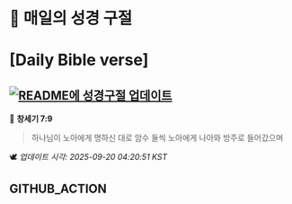 # 🙏 매일의 성경 구절
# [Daily Bible verse]
## [![README에 성경구절 업데이트](https://github.com/DONGSUKA/first_test/actions/workflows/update-readme-bible.yml/badge.svg)](https://github.com/DONGSUKA/first_test/actions/workflows/update-readme-bible.yml)
<!-- START_BIBLE_VERSE -->
📖 **창세기 7:9**
> 하나님이 노아에게 명하신 대로 암수 둘씩 노아에게 나아와 방주로 들어갔으며

🕊️ _업데이트 시각: 2025-09-20 04:20:51 KST_
  <!-- END_BIBLE_VERSE -->
## GITHUB_ACTION
